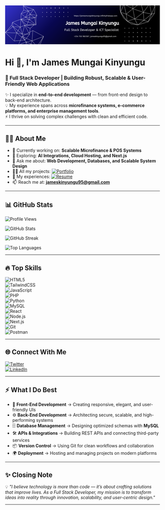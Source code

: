 ![logo](https://github.com/JayMungai-070/JayMungai-070/blob/main/Profile%20LinkedIn%20Banner.png)
# Hi 👋, I'm James Mungai Kinyungu  

### 🚀 Full Stack Developer | Building Robust, Scalable & User-Friendly Web Applications  

✨ I specialize in **end-to-end development** — from front-end design to back-end architecture.  
💡 My experience spans across **microfinance systems, e-commerce platforms, and enterprise management tools**.  
⚡ I thrive on solving complex challenges with clean and efficient code.  

---

## 👨‍💻 About Me  

- 🔭 Currently working on: **Scalable Microfinance & POS Systems**  
- 🌱 Exploring: **AI Integrations, Cloud Hosting, and Next.js**  
- 💬 Ask me about: **Web Development, Databases, and Scalable System Design**  
- 👨‍💻 All my projects: [![Portfolio](https://img.shields.io/badge/Portfolio-Visit-blueviolet?style=for-the-badge)](https://jamesmungaikinyungu.infinityfreeapp.com/portfolio)  
- 📄 My experiences: [![Resume](https://img.shields.io/badge/Resume-Open-brightgreen?style=for-the-badge)](https://jamesmungaikinyungu.infinityfreeapp.com/Resume/index)  
- 📫 Reach me at: **jameskinyungu95@gmail.com**  

---

## 📊 GitHub Stats  

![Profile Views](https://komarev.com/ghpvc/?username=jaymungai-070&label=Visitors&color=blueviolet&style=for-the-badge)  

![GitHub Stats](https://github-readme-stats.vercel.app/api?username=jaymungai-070&show_icons=true&theme=radical&include_all_commits=true&count_private=true&hide_border=true)  

![GitHub Streak](https://github-readme-streak-stats.herokuapp.com/?user=jaymungai-070&theme=radical&hide_border=true)  

![Top Languages](https://github-readme-stats.vercel.app/api/top-langs/?username=jaymungai-070&layout=compact&theme=radical&hide_border=true&langs_count=10)  

---



## 🔥 Top Skills  

![HTML5](https://img.shields.io/badge/HTML5-E34F26?style=for-the-badge&logo=html5&logoColor=white)  
![TailwindCSS](https://img.shields.io/badge/TailwindCSS-06B6D4?style=for-the-badge&logo=tailwindcss&logoColor=white)  
![JavaScript](https://img.shields.io/badge/JavaScript-F7DF1E?style=for-the-badge&logo=javascript&logoColor=black)  
![PHP](https://img.shields.io/badge/PHP-777BB4?style=for-the-badge&logo=php&logoColor=white)  
![Python](https://img.shields.io/badge/Python-3776AB?style=for-the-badge&logo=python&logoColor=white)  
![MySQL](https://img.shields.io/badge/MySQL-4479A1?style=for-the-badge&logo=mysql&logoColor=white)  
![React](https://img.shields.io/badge/React-61DAFB?style=for-the-badge&logo=react&logoColor=black)  
![Node.js](https://img.shields.io/badge/Node.js-339933?style=for-the-badge&logo=nodedotjs&logoColor=white)  
![Next.js](https://img.shields.io/badge/Next.js-000000?style=for-the-badge&logo=nextdotjs&logoColor=white)  
![Git](https://img.shields.io/badge/Git-F05032?style=for-the-badge&logo=git&logoColor=white)  
![Postman](https://img.shields.io/badge/Postman-FF6C37?style=for-the-badge&logo=postman&logoColor=white)  

---

## 🌐 Connect With Me  

[![Twitter](https://img.shields.io/badge/Twitter-%40ya__roto__-1DA1F2?style=for-the-badge&logo=twitter&logoColor=white)](https://x.com/ya_roto_)  
[![LinkedIn](https://img.shields.io/badge/LinkedIn-James%20Mungai%20Kinyungu-0077B5?style=for-the-badge&logo=linkedin&logoColor=white)](https://www.linkedin.com/in/james-mungai-kinyungu)  

---

## ⚡ What I Do Best  

- 🎨 **Front-End Development** → Creating responsive, elegant, and user-friendly UIs  
- ⚙️ **Back-End Development** → Architecting secure, scalable, and high-performing systems  
- 🗄️ **Database Management** → Designing optimized schemas with **MySQL**  
- 🛠️ **APIs & Integrations** → Building REST APIs and connecting third-party services  
- 📦 **Version Control** → Using Git for clean workflows and collaboration  
- 🌍 **Deployment** → Hosting and managing projects on modern platforms  

---

## ✨ Closing Note  

💡 *"I believe technology is more than code — it’s about crafting solutions that improve lives. As a Full Stack Developer, my mission is to transform ideas into reality through innovation, scalability, and user-centric design."*  

---

